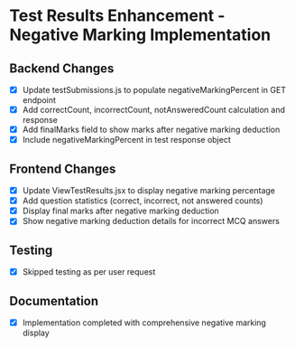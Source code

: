 # Test Results Enhancement - Negative Marking Implementation

## Backend Changes
- [x] Update testSubmissions.js to populate negativeMarkingPercent in GET endpoint
- [x] Add correctCount, incorrectCount, notAnsweredCount calculation and response
- [x] Add finalMarks field to show marks after negative marking deduction
- [x] Include negativeMarkingPercent in test response object

## Frontend Changes
- [x] Update ViewTestResults.jsx to display negative marking percentage
- [x] Add question statistics (correct, incorrect, not answered counts)
- [x] Display final marks after negative marking deduction
- [x] Show negative marking deduction details for incorrect MCQ answers

## Testing
- [x] Skipped testing as per user request

## Documentation
- [x] Implementation completed with comprehensive negative marking display
